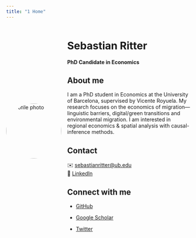 ```yaml
---
title: "1 Home"
---
```

<div style="display:flex;align-items:center; margin-bottom:1rem;">
  <img src="{{ site.baseurl }}/assets/img/profile.jpg" alt="Profile photo" width="150" style="border-radius:50%; margin-right:1rem;" />
  <div>

# Sebastian Ritter  
**PhD Candidate in Economics**

## About me  
I am a PhD student in Economics at the University of Barcelona, supervised by Vicente Royuela. My research focuses on the economics of migration—linguistic barriers, digital/green transitions and environmental migration. I am interested in regional economics & spatial analysis with causal-inference methods.

## Contact  
✉️ [sebastianritter@ub.edu](mailto:sebastianritter@ub.edu)  
🔗 [LinkedIn](https://www.linkedin.com/in/sebastian-ritter-85033b100)

## Connect with me  
- [GitHub](https://github.com/sebaritterg)  
- [Google Scholar]()  
- [Twitter]()
  
  </div>
</div>
